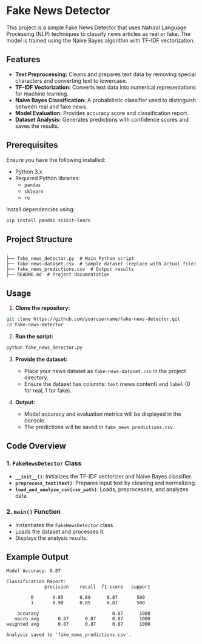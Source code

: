 # Fake News Detector

This project is a simple Fake News Detector that uses Natural Language Processing (NLP) techniques to classify news articles as real or fake. The model is trained using the Naive Bayes algorithm with TF-IDF vectorization.

## Features
- **Text Preprocessing:** Cleans and prepares text data by removing special characters and converting text to lowercase.
- **TF-IDF Vectorization:** Converts text data into numerical representations for machine learning.
- **Naive Bayes Classification:** A probabilistic classifier used to distinguish between real and fake news.
- **Model Evaluation:** Provides accuracy score and classification report.
- **Dataset Analysis:** Generates predictions with confidence scores and saves the results.

## Prerequisites
Ensure you have the following installed:
- Python 3.x
- Required Python libraries:
  - `pandas`
  - `sklearn`
  - `re`

Install dependencies using:
```bash
pip install pandas scikit-learn
```

## Project Structure
```
.
├── fake_news_detector.py  # Main Python script
├── fake-news-dataset.csv  # Sample dataset (replace with actual file)
├── fake_news_predictions.csv  # Output results
├── README.md  # Project documentation
```

## Usage

1. **Clone the repository:**
```bash
git clone https://github.com/yourusername/fake-news-detector.git
cd fake-news-detector
```

2. **Run the script:**
```bash
python fake_news_detector.py
```

3. **Provide the dataset:**
   - Place your news dataset as `fake-news-dataset.csv` in the project directory.
   - Ensure the dataset has columns: `text` (news content) and `label` (0 for real, 1 for fake).

4. **Output:**
   - Model accuracy and evaluation metrics will be displayed in the console.
   - The predictions will be saved in `fake_news_predictions.csv`.

## Code Overview

### 1. `FakeNewsDetector` Class
- **`__init__()`**: Initializes the TF-IDF vectorizer and Naive Bayes classifier.
- **`preprocess_text(text)`**: Prepares input text by cleaning and normalizing.
- **`load_and_analyze_csv(csv_path)`**: Loads, preprocesses, and analyzes data.

### 2. `main()` Function
- Instantiates the `FakeNewsDetector` class.
- Loads the dataset and processes it.
- Displays the analysis results.

## Example Output
```
Model Accuracy: 0.87

Classification Report:
              precision    recall  f1-score   support

         0       0.85      0.89      0.87       500
         1       0.90      0.85      0.87       500

    accuracy                           0.87      1000
   macro avg       0.87      0.87      0.87      1000
weighted avg       0.87      0.87      0.87      1000

Analysis saved to 'fake_news_predictions.csv'.
```

